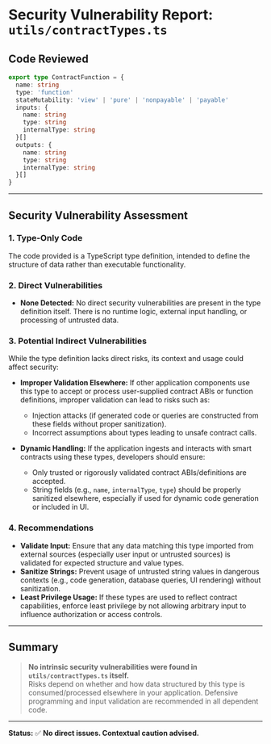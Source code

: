 # Security Vulnerability Report: `utils/contractTypes.ts`

## Code Reviewed

```typescript
export type ContractFunction = {
  name: string
  type: 'function'
  stateMutability: 'view' | 'pure' | 'nonpayable' | 'payable'
  inputs: {
    name: string
    type: string
    internalType: string
  }[]
  outputs: {
    name: string
    type: string
    internalType: string
  }[]
}
```

---

## Security Vulnerability Assessment

### 1. **Type-Only Code**

The code provided is a TypeScript type definition, intended to define the structure of data rather than executable functionality.

### 2. **Direct Vulnerabilities**

- **None Detected:** No direct security vulnerabilities are present in the type definition itself. There is no runtime logic, external input handling, or processing of untrusted data.

### 3. **Potential Indirect Vulnerabilities**

While the type definition lacks direct risks, its context and usage could affect security:

- **Improper Validation Elsewhere:** If other application components use this type to accept or process user-supplied contract ABIs or function definitions, improper validation can lead to risks such as:
  - Injection attacks (if generated code or queries are constructed from these fields without proper sanitization).
  - Incorrect assumptions about types leading to unsafe contract calls.

- **Dynamic Handling:** If the application ingests and interacts with smart contracts using these types, developers should ensure:
  - Only trusted or rigorously validated contract ABIs/definitions are accepted.
  - String fields (e.g., `name`, `internalType`, `type`) should be properly sanitized elsewhere, especially if used for dynamic code generation or included in UI.

### 4. **Recommendations**

- **Validate Input:** Ensure that any data matching this type imported from external sources (especially user input or untrusted sources) is validated for expected structure and value types.
- **Sanitize Strings:** Prevent usage of untrusted string values in dangerous contexts (e.g., code generation, database queries, UI rendering) without sanitization.
- **Least Privilege Usage:** If these types are used to reflect contract capabilities, enforce least privilege by not allowing arbitrary input to influence authorization or access controls.

---

## Summary

> **No intrinsic security vulnerabilities were found in `utils/contractTypes.ts` itself.**  
> Risks depend on whether and how data structured by this type is consumed/processed elsewhere in your application. Defensive programming and input validation are recommended in all dependent code.

---

**Status:** :white_check_mark: **No direct issues. Contextual caution advised.**